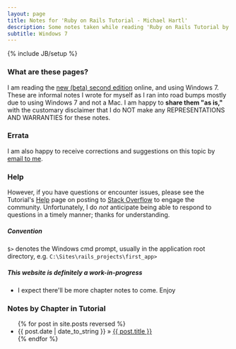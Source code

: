 ```yaml
---
layout: page
title: Notes for 'Ruby on Rails Tutorial - Michael Hartl'
description: Some notes taken while reading 'Ruby on Rails Tutorial by Michael Hartl' using Windows 7
subtitle: Windows 7
---
```

{% include JB/setup %}

### What are these pages?
I am reading the [new (beta) second edition](http://ruby.railstutorial.org/) online, and using Windows 7. These are informal notes I wrote for myself as I ran into road bumps mostly due to using Windows 7 and not a Mac. I am happy to **share them "as is,"** with the customary disclaimer that I do NOT make any REPRESENTATIONS AND WARRANTIES for these notes.

### Errata
I am also happy to receive corrections and suggestions on this topic by [email to me](mailto:clkim@ieee.org).

### Help
However, if you have questions or encounter issues, please see the Tutorial's [Help](http://ruby.railstutorial.org/help) page on posting to [Stack Overflow](http://stackoverflow.com/) to engage the community. Unfortunately, I do *not* anticipate being able to respond to questions in a timely manner; thanks for understanding.

##### Convention
 `$>` denotes the Windows cmd prompt, usually in the application root directory, e.g. `C:\Sites\rails_projects\first_app>`

##### This website is definitely a work-in-progress
* I expect there'll be more chapter notes to come. Enjoy
    
### Notes by Chapter in Tutorial

<ul class="posts">
  {% for post in site.posts reversed %}
    <li><span>{{ post.date | date_to_string }}</span> &raquo; <a href="{{ BASE_PATH }}{{ post.url }}">{{ post.title }}</a></li>
  {% endfor %}
</ul>
